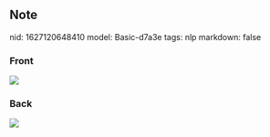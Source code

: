 ## Note
nid: 1627120648410
model: Basic-d7a3e
tags: nlp
markdown: false

### Front
<img src="paste-0e4a4fd0da2daf53d38c48f88576f8e12505b023.jpg">

### Back
<img src="paste-8d123fd135a35af3378e79757d1113305a21a2f0.jpg">
